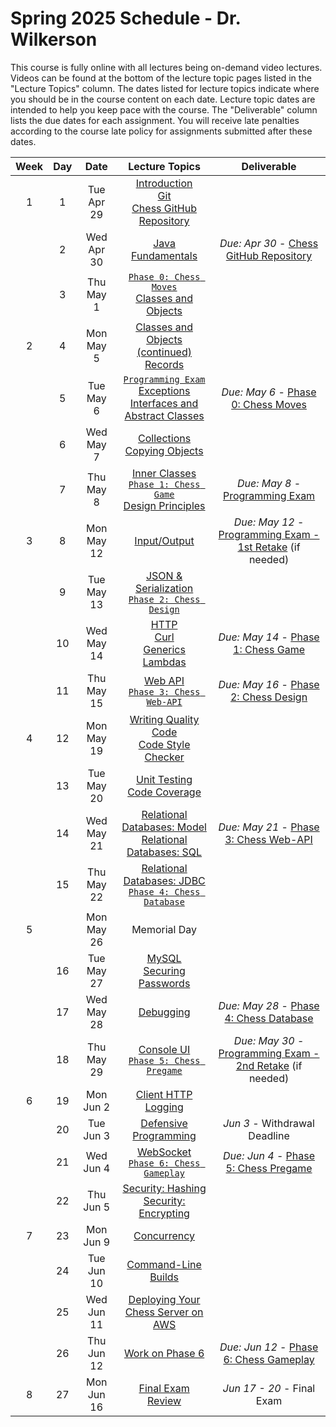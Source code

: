 # Spring 2025 Schedule - Dr. Wilkerson
This course is fully online with all lectures being on-demand video lectures. Videos can be found at the bottom of the lecture topic pages listed in the "Lecture Topics" column. The dates listed for lecture topics indicate where you should be in the course content on each date. Lecture topic dates are intended to help you keep pace with the course. The "Deliverable" column lists the due dates for each assignment. You will receive late penalties according to the course late policy for assignments submitted after these dates.


| Week | Day | Date       | Lecture Topics                 | Deliverable |
| :-: | :-: | :-: | :-: | :-: |
|  1   |  1  | Tue Apr 29 | [Introduction](https://github.com/softwareconstruction240/softwareconstruction/blob/main/instruction/introduction/introduction.md)<br /> [Git](https://github.com/softwareconstruction240/softwareconstruction/blob/main/instruction/git/git.md)<br /> [Chess GitHub Repository](https://github.com/softwareconstruction240/softwareconstruction/blob/main/chess/chess-github-repository/chess-github-repository.md) | |
|      |  2  | Wed Apr 30 | [Java Fundamentals](https://github.com/softwareconstruction240/softwareconstruction/blob/main/instruction/java-fundamentals/java-fundamentals.md) | _Due: Apr 30_ - [Chess GitHub Repository](https://github.com/softwareconstruction240/softwareconstruction/blob/main/chess/chess-github-repository/chess-github-repository.md)|
|      |  3  | Thu May 1 | [`Phase 0: Chess Moves`](https://github.com/softwareconstruction240/softwareconstruction/blob/main/chess/0-chess-moves/chess-moves.md)<br /> [Classes and Objects](https://github.com/softwareconstruction240/softwareconstruction/blob/main/instruction/classes-and-objects/classes-and-objects.md) | |
|  2   |  4  | Mon May 5 | [Classes and Objects (continued)](https://github.com/softwareconstruction240/softwareconstruction/blob/main/instruction/classes-and-objects/classes-and-objects.md)<br />[Records](https://github.com/softwareconstruction240/softwareconstruction/blob/main/instruction/records/records.md) |  |
|      |  5  | Tue May 6 | [`Programming Exam`](https://github.com/softwareconstruction240/softwareconstruction/blob/main/instruction/programming-exam/programming-exam.md) <br /> [Exceptions](https://github.com/softwareconstruction240/softwareconstruction/blob/main/instruction/exceptions/exceptions.md) <br />[Interfaces and Abstract Classes](https://github.com/softwareconstruction240/softwareconstruction/blob/main/instruction/interfaces-abstract-classes/interfaces-and-abstract-classes.md)| _Due: May 6_ - [Phase 0: Chess Moves](https://github.com/softwareconstruction240/softwareconstruction/blob/main/chess/0-chess-moves/chess-moves.md) |
|      |  6  | Wed May 7 | [Collections](https://github.com/softwareconstruction240/softwareconstruction/blob/main/instruction/collections/collections.md)<br/> [Copying Objects](https://github.com/softwareconstruction240/softwareconstruction/blob/main/instruction/copying-objects/copying-objects.md) | |
|      |  7  | Thu May 8 | [Inner Classes](https://github.com/softwareconstruction240/softwareconstruction/blob/main/instruction/inner-classes/inner-classes.md)<br/> [`Phase 1: Chess Game`](https://github.com/softwareconstruction240/softwareconstruction/blob/main/chess/1-chess-game/chess-game.md)<br /> [Design Principles](https://github.com/softwareconstruction240/softwareconstruction/blob/main/instruction/design-principles/design-principles.md) | _Due: May 8_ - [Programming Exam](https://github.com/softwareconstruction240/softwareconstruction/blob/main/instruction/programming-exam/programming-exam.md) |
|  3   |  8  | Mon May 12  | [Input/Output](https://github.com/softwareconstruction240/softwareconstruction/blob/main/instruction/io/io.md) | _Due: May 12_ - [Programming Exam - 1st Retake](https://github.com/softwareconstruction240/softwareconstruction/blob/main/instruction/programming-exam/programming-exam.md) (if needed) |
|      |  9  | Tue May 13  | [JSON & Serialization](https://github.com/softwareconstruction240/softwareconstruction/blob/main/instruction/json/json.md)<br/> [`Phase 2: Chess Design`](https://github.com/softwareconstruction240/softwareconstruction/blob/main/chess/2-server-design/server-design.md) | |
|      | 10  | Wed May 14  | [HTTP](https://github.com/softwareconstruction240/softwareconstruction/blob/main/instruction/http/http.md)<br /> [Curl](https://github.com/softwareconstruction240/softwareconstruction/blob/main/instruction/curl/curl.md)<br /> [Generics](https://github.com/softwareconstruction240/softwareconstruction/blob/main/instruction/generics/generics.md)<br/>[Lambdas](https://github.com/softwareconstruction240/softwareconstruction/blob/main/instruction/lambdas/lambdas.md) | _Due: May 14_ - [Phase 1: Chess Game](https://github.com/softwareconstruction240/softwareconstruction/blob/main/chess/1-chess-game/chess-game.md) |
|      | 11  | Thu May 15 | [Web API](https://github.com/softwareconstruction240/softwareconstruction/blob/main/instruction/web-api/web-api.md)<br/>[`Phase 3: Chess Web-API`](https://github.com/softwareconstruction240/softwareconstruction/blob/main/chess/3-web-api/web-api.md) | _Due: May 16_ - [Phase 2: Chess Design](https://github.com/softwareconstruction240/softwareconstruction/blob/main/chess/2-server-design/server-design.md) |
|  4   | 12  | Mon May 19 | [Writing Quality Code](https://github.com/softwareconstruction240/softwareconstruction/blob/main/instruction/quality-code/quality-code.md)<br /> [Code Style Checker](https://github.com/softwareconstruction240/softwareconstruction/blob/main/instruction/style-checker/style-checker.md) | |
|      | 13 | Tue May 20 | [Unit Testing](https://github.com/softwareconstruction240/softwareconstruction/blob/main/instruction/unit-testing/unit-testing.md)<br /> [Code Coverage](https://github.com/softwareconstruction240/softwareconstruction/blob/main/instruction/code-coverage/code-coverage.md) | |
|      | 14  | Wed May 21 | [Relational Databases: Model](https://github.com/softwareconstruction240/softwareconstruction/blob/main/instruction/db-model/db-model.md)<br /> [Relational Databases: SQL](https://github.com/softwareconstruction240/softwareconstruction/blob/main/instruction/db-sql/db-sql.md)|  _Due: May 21_ - [Phase 3: Chess Web-API](https://github.com/softwareconstruction240/softwareconstruction/blob/main/chess/3-web-api/web-api.md)  |
|      | 15  | Thu May 22 | [Relational Databases: JDBC](https://github.com/softwareconstruction240/softwareconstruction/blob/main/instruction/db-jdbc/db-jdbc.md)<br/> [`Phase 4: Chess Database`](https://github.com/softwareconstruction240/softwareconstruction/blob/main/chess/4-database/database.md) | |
|  5   |  | Mon May 26  | Memorial Day | |
|      | 16  | Tue May 27  | [MySQL](https://github.com/softwareconstruction240/softwareconstruction/blob/main/instruction/mysql/mysql.md)<br />[Securing Passwords](https://github.com/softwareconstruction240/softwareconstruction/blob/main/instruction/securing-passwords/securing-passwords.md) | |
|      | 17  | Wed May 28  | [Debugging](https://github.com/softwareconstruction240/softwareconstruction/blob/main/instruction/debugging/debugging.md) | _Due: May 28_ - [Phase 4: Chess Database](https://github.com/softwareconstruction240/softwareconstruction/blob/main/chess/4-database/database.md) |
|      | 18  | Thu May 29 | [Console UI](https://github.com/softwareconstruction240/softwareconstruction/blob/main/instruction/console-ui/console-ui.md)<br/> [`Phase 5: Chess Pregame`](https://github.com/softwareconstruction240/softwareconstruction/blob/main/chess/5-pregame/pregame.md) | _Due: May 30_ - [Programming Exam - 2nd Retake](https://github.com/softwareconstruction240/softwareconstruction/blob/main/instruction/programming-exam/programming-exam.md) (if needed) |
|  6  | 19  | Mon Jun 2 | [Client HTTP](https://github.com/softwareconstruction240/softwareconstruction/blob/main/instruction/web-api/web-api.md)<br /> [Logging](https://github.com/softwareconstruction240/softwareconstruction/blob/main/instruction/logging/logging.md) | |
|      | 20  | Tue Jun 3 | [Defensive Programming](https://github.com/softwareconstruction240/softwareconstruction/blob/main/instruction/defensive-programming/defensive-programming.md) | _Jun 3_ - Withdrawal Deadline |
|      | 21  | Wed Jun 4 | [WebSocket](https://github.com/softwareconstruction240/softwareconstruction/blob/main/instruction/websocket/websocket.md)<br />[`Phase 6: Chess Gameplay`](https://github.com/softwareconstruction240/softwareconstruction/blob/main/chess/6-gameplay/gameplay.md) | _Due: Jun 4_ - [Phase 5: Chess Pregame](https://github.com/softwareconstruction240/softwareconstruction/blob/main/chess/5-pregame/pregame.md)  |
|      | 22  | Thu Jun 5 | [Security: Hashing](https://github.com/softwareconstruction240/softwareconstruction/blob/main/instruction/computer-security/computer-security.md)<br />[Security: Encrypting](https://github.com/softwareconstruction240/softwareconstruction/blob/main/instruction/computer-security/computer-security.md) | |
|  7   | 23  | Mon Jun 9 | [Concurrency](https://github.com/softwareconstruction240/softwareconstruction/blob/main/instruction/concurrency/concurrency.md) | |
|      | 24  | Tue Jun 10  | [Command-Line Builds](https://github.com/softwareconstruction240/softwareconstruction/blob/main/instruction/command-line-builds/command-line-builds.md) | |
|      | 25  | Wed Jun 11  | [Deploying Your Chess Server on AWS](https://github.com/softwareconstruction240/softwareconstruction/blob/main/instruction/aws-chess-server/aws-chess-server.md) | |
|      | 26  | Thu Jun 12  | [Work on Phase 6](https://github.com/softwareconstruction240/softwareconstruction/blob/main/chess/6-gameplay/gameplay.md) | _Due: Jun 12_ - [Phase 6: Chess Gameplay](https://github.com/softwareconstruction240/softwareconstruction/blob/main/chess/6-gameplay/gameplay.md) |
|  8   | 27  | Mon Jun 16 | [Final Exam Review](https://github.com/softwareconstruction240/softwareconstruction/blob/main/instruction/final-exam-review/final-exam-review.md) | _Jun 17 - 20_ - Final Exam |
